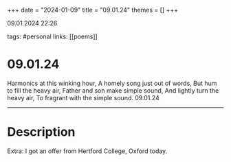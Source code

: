 +++
date = "2024-01-09"
title = "09.01.24"
themes = []
+++

09.01.2024 22:26

tags: #personal
links: [[poems]]

# 09.01.24

Harmonics at this winking hour,
A homely song just out of words,
But hum to fill the heavy air,
Father and son make simple sound,
And lightly turn the heavy air,
To fragrant with the simple sound.
09.01.24

---

# Description

Extra: I got an offer from Hertford College, Oxford today.